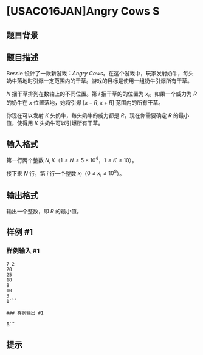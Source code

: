 # [USACO16JAN]Angry Cows S

## 题目背景



## 题目描述

Bessie 设计了一款新游戏：*Angry Cows*。在这个游戏中，玩家发射奶牛，每头奶牛落地时引爆一定范围内的干草。游戏的目标是使用一组奶牛引爆所有干草。

$N$ 捆干草排列在数轴上的不同位置。第 $i$ 捆干草的的位置为 $x_i$。如果一个威力为 $R$ 的奶牛在 $x$ 位置落地，她将引爆 $[x-R,x+R]$ 范围内的所有干草。

你现在可以发射 $K$ 头奶牛，每头奶牛的威力都是 $R$，现在你需要确定 $R$ 的最小值，使得用 $K$ 头奶牛可以引爆所有干草。

## 输入格式

第一行两个整数 $N,K$（$1 \leq N \leq 5 \times 10^4$，$1 \leq K \leq 10$）。

接下来 $N$ 行，第 $i$ 行一个整数 $x_i$（$0 \leq x_i \leq 10^9$）。

## 输出格式

输出一个整数，即 $R$ 的最小值。

## 样例 #1

### 样例输入 #1
```
7 2
20
25
18
8
10
3
1```

### 样例输出 #1

```
5```

## 提示


